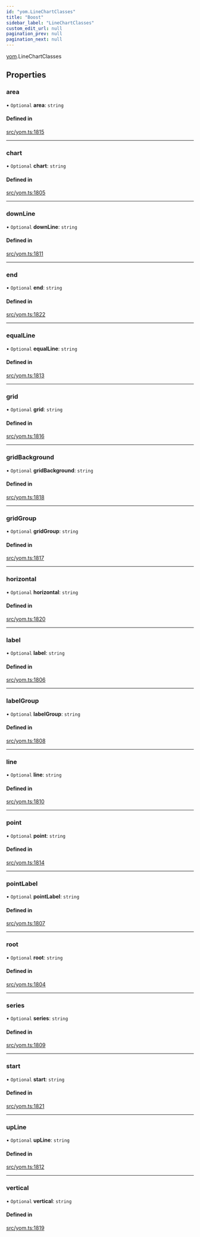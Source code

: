 ```yaml
---
id: "yom.LineChartClasses"
title: "Boost"
sidebar_label: "LineChartClasses"
custom_edit_url: null
pagination_prev: null
pagination_next: null
---
```


[yom](../namespaces/yom.md).LineChartClasses

## Properties

### area

• `Optional` **area**: `string`

#### Defined in

[src/yom.ts:1815](https://github.com/yolmio/boost/blob/b239488/src/yom.ts#L1815)

___

### chart

• `Optional` **chart**: `string`

#### Defined in

[src/yom.ts:1805](https://github.com/yolmio/boost/blob/b239488/src/yom.ts#L1805)

___

### downLine

• `Optional` **downLine**: `string`

#### Defined in

[src/yom.ts:1811](https://github.com/yolmio/boost/blob/b239488/src/yom.ts#L1811)

___

### end

• `Optional` **end**: `string`

#### Defined in

[src/yom.ts:1822](https://github.com/yolmio/boost/blob/b239488/src/yom.ts#L1822)

___

### equalLine

• `Optional` **equalLine**: `string`

#### Defined in

[src/yom.ts:1813](https://github.com/yolmio/boost/blob/b239488/src/yom.ts#L1813)

___

### grid

• `Optional` **grid**: `string`

#### Defined in

[src/yom.ts:1816](https://github.com/yolmio/boost/blob/b239488/src/yom.ts#L1816)

___

### gridBackground

• `Optional` **gridBackground**: `string`

#### Defined in

[src/yom.ts:1818](https://github.com/yolmio/boost/blob/b239488/src/yom.ts#L1818)

___

### gridGroup

• `Optional` **gridGroup**: `string`

#### Defined in

[src/yom.ts:1817](https://github.com/yolmio/boost/blob/b239488/src/yom.ts#L1817)

___

### horizontal

• `Optional` **horizontal**: `string`

#### Defined in

[src/yom.ts:1820](https://github.com/yolmio/boost/blob/b239488/src/yom.ts#L1820)

___

### label

• `Optional` **label**: `string`

#### Defined in

[src/yom.ts:1806](https://github.com/yolmio/boost/blob/b239488/src/yom.ts#L1806)

___

### labelGroup

• `Optional` **labelGroup**: `string`

#### Defined in

[src/yom.ts:1808](https://github.com/yolmio/boost/blob/b239488/src/yom.ts#L1808)

___

### line

• `Optional` **line**: `string`

#### Defined in

[src/yom.ts:1810](https://github.com/yolmio/boost/blob/b239488/src/yom.ts#L1810)

___

### point

• `Optional` **point**: `string`

#### Defined in

[src/yom.ts:1814](https://github.com/yolmio/boost/blob/b239488/src/yom.ts#L1814)

___

### pointLabel

• `Optional` **pointLabel**: `string`

#### Defined in

[src/yom.ts:1807](https://github.com/yolmio/boost/blob/b239488/src/yom.ts#L1807)

___

### root

• `Optional` **root**: `string`

#### Defined in

[src/yom.ts:1804](https://github.com/yolmio/boost/blob/b239488/src/yom.ts#L1804)

___

### series

• `Optional` **series**: `string`

#### Defined in

[src/yom.ts:1809](https://github.com/yolmio/boost/blob/b239488/src/yom.ts#L1809)

___

### start

• `Optional` **start**: `string`

#### Defined in

[src/yom.ts:1821](https://github.com/yolmio/boost/blob/b239488/src/yom.ts#L1821)

___

### upLine

• `Optional` **upLine**: `string`

#### Defined in

[src/yom.ts:1812](https://github.com/yolmio/boost/blob/b239488/src/yom.ts#L1812)

___

### vertical

• `Optional` **vertical**: `string`

#### Defined in

[src/yom.ts:1819](https://github.com/yolmio/boost/blob/b239488/src/yom.ts#L1819)
